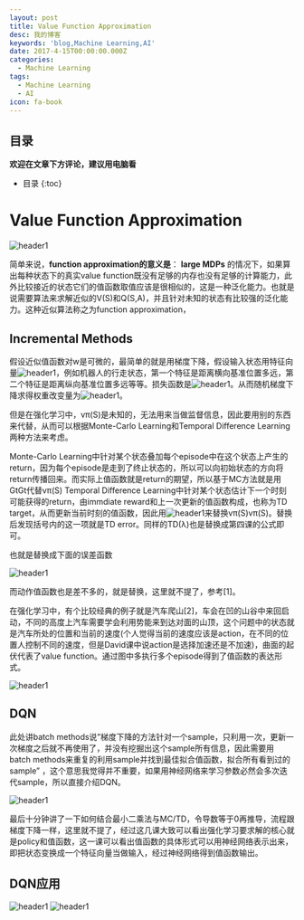 ```yaml
---
layout: post
title: Value Function Approximation
desc: 我的博客
keywords: 'blog,Machine Learning,AI'
date: 2017-4-15T00:00:00.000Z
categories:
  - Machine Learning
tags:
  - Machine Learning
  - AI
icon: fa-book
---
```



## 目录
**欢迎在文章下方评论，建议用电脑看**

* 目录
{:toc}

# Value Function Approximation

<img src="{{ site.img_path }}/Machine Learning/Function_Approximation.png" alt="header1" style="height:auto!important;width:auto%;max-width:1020px;"/>

简单来说，**function approximation的意义是**： **large MDPs** 的情况下，如果算出每种状态下的真实value function既没有足够的内存也没有足够的计算能力，此外比较接近的状态它们的值函数取值应该是很相似的，这是一种泛化能力。也就是说需要算法来求解近似的V(S)和Q(S,A)，并且针对未知的状态有比较强的泛化能力。这种近似算法称之为function approximation，

## Incremental Methods

假设近似值函数对w是可微的，最简单的就是用梯度下降，假设输入状态用特征向量<img src="{{ site.img_path }}/Machine Learning/Function_Approximation1.png" alt="header1" style="height:auto!important;width:auto%;max-width:1020px;"/>，例如机器人的行走状态，第一个特征是距离横向基准位置多远，第二个特征是距离纵向基准位置多远等等。损失函数是<img src="{{ site.img_path }}/Machine Learning/Function_Approximation2.png" alt="header1" style="height:auto!important;width:auto%;max-width:1020px;"/>。从而随机梯度下降求得权重改变量为<img src="{{ site.img_path }}/Machine Learning/Function_Approximation3.png" alt="header1" style="height:auto!important;width:auto%;max-width:1020px;"/>。

但是在强化学习中，vπ(S)是未知的，无法用来当做监督信息，因此要用别的东西来代替，从而可以根据Monte-Carlo Learning和Temporal Difference Learning两种方法来考虑。

Monte-Carlo Learning中针对某个状态叠加每个episode中在这个状态上产生的return，因为每个episode是走到了终止状态的，所以可以向初始状态的方向将return传播回来。而实际上值函数就是return的期望，所以基于MC方法就是用GtGt代替vπ(S)
Temporal Difference Learning中针对某个状态估计下一个时刻可能获得的return，由immdiate reward和上一次更新的值函数构成，也称为TD target，从而更新当前时刻的值函数，因此用<img src="{{ site.img_path }}/Machine Learning/Function_Approximation4.png" alt="header1" style="height:auto!important;width:auto%;max-width:1020px;"/>来替换vπ(S)vπ(S)。替换后发现括号内的这一项就是TD error。同样的TD(λ)也是替换成第四课的公式即可。

也就是替换成下面的误差函数

<img src="{{ site.img_path }}/Machine Learning/Function_Approximation7.png" alt="header1" style="height:auto!important;width:auto%;max-width:1020px;"/>


而动作值函数也是差不多的，就是替换，这里就不提了，参考[1]。

在强化学习中，有个比较经典的例子就是汽车爬山[2]，车会在凹的山谷中来回启动，不同的高度上汽车需要学会利用势能来到达对面的山顶，这个问题中的状态就是汽车所处的位置和当前的速度(个人觉得当前的速度应该是action，在不同的位置人控制不同的速度，但是David课中说action是选择加速还是不加速)，曲面的起伏代表了value function。通过图中多执行多个episode得到了值函数的表达形式。

<img src="{{ site.img_path }}/Machine Learning/Function_Approximation5.png" alt="header1" style="height:auto!important;width:auto%;max-width:1020px;"/>

## DQN

此处讲batch methods说”梯度下降的方法针对一个sample，只利用一次，更新一次梯度之后就不再使用了，并没有挖掘出这个sample所有信息，因此需要用batch methods来重复的利用sample并找到最佳拟合值函数，拟合所有看到过的sample” ，这个意思我觉得并不重要，如果用神经网络来学习参数必然会多次迭代sample，所以直接介绍DQN。

<img src="{{ site.img_path }}/Machine Learning/Function_Approximation6.png" alt="header1" style="height:auto!important;width:auto%;max-width:1020px;"/>

最后十分钟讲了一下如何结合最小二乘法与MC/TD，令导数等于0再推导，流程跟梯度下降一样，这里就不提了，经过这几课大致可以看出强化学习要求解的核心就是policy和值函数，这一课可以看出值函数的具体形式可以用神经网络表示出来，即把状态变换成一个特征向量当做输入，经过神经网络得到值函数输出。

## DQN应用

<img src="{{ site.img_path }}/Machine Learning/Function_Approximation8.png" alt="header1" style="height:auto!important;width:auto%;max-width:1020px;"/>

<img src="{{ site.img_path }}/Machine Learning/Function_Approximation9.png" alt="header1" style="height:auto!important;width:auto%;max-width:1020px;"/>




